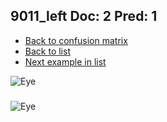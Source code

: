 ## 9011_left Doc: 2 Pred: 1
- [Back to confusion matrix](https://github.com/juliandewit/kaggle_retinopathy/blob/master/matrix.md)
- [Back to list](https://github.com/juliandewit/kaggle_retinopathy/blob/master/lists/21/list.md)
- [Next example in list](https://github.com/juliandewit/kaggle_retinopathy/blob/master/lists/21/90/904_left.md)

![Eye](https://retinopaty.blob.core.windows.net/size1024/9011_left_2.jpeg)

### 

![Eye]()

